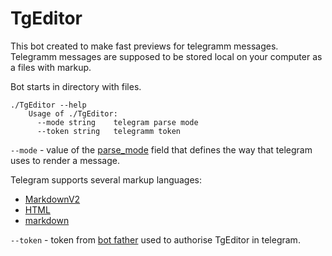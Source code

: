 # TgEditor

This bot created to make fast previews for telegramm messages. Telegramm messages are supposed to be stored local on your computer as a files with markup. 

Bot starts in directory with files. 

```
./TgEditor --help
    Usage of ./TgEditor:
      --mode string    telegram parse mode
      --token string   telegramm token
```

```--mode``` - value of the [parse_mode](https://core.telegram.org/bots/api#sendmessage) field that defines the way that telegram uses to render a message.  

Telegram supports several markup languages:
- [MarkdownV2](https://core.telegram.org/bots/api#markdownv2-style)
- [HTML](https://core.telegram.org/bots/api#html-style)
- [markdown](https://core.telegram.org/bots/api#markdown-style)

```--token``` - token from [bot father](https://core.telegram.org/bots/features#botfather) used to authorise TgEditor in telegram.

